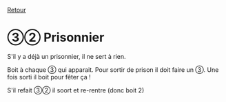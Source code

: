   
[Retour](..)

# ③② Prisonnier
S'il y a déjà un prisonnier, il ne sert à rien.

Boit à chaque ③ qui apparait. Pour sortir de prison il doit faire un ③. Une fois sorti il boit pour fêter ça !

S'il refait ③② il soort et re-rentre (donc boit 2)

